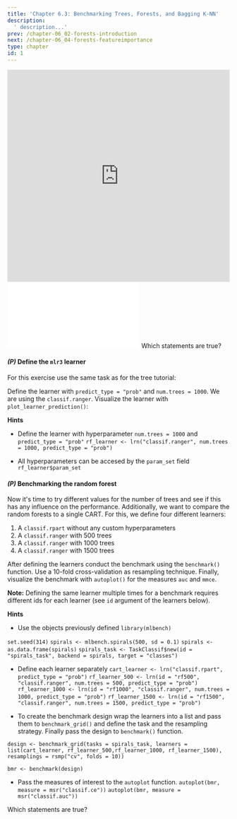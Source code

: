 ```yaml
---
title: 'Chapter 6.3: Benchmarking Trees, Forests, and Bagging K-NN'
description:
  ' description...'
prev: /chapter-06_02-forests-introduction
next: /chapter-06_04-forests-featureimportance
type: chapter
id: 1
---
```


<exercise id="1" title="Video Lecture">

<iframe width="100%" height="480" src="https://www.youtube.com/embed/uOamholBaZ0" frameborder="0" allow="accelerometer; autoplay; encrypted-media; gyroscope; picture-in-picture" allowfullscreen></iframe>

</exercise>

<exercise id="2" title="Slides">

<object data="pdfs/6/slides-forests-benchmark.pdf" type="application/pdf" style="width:100%;height:480px">
    <embed src="pdfs/6/slides-forests-benchmark.pdf" type="application/pdf" />
</object>

</exercise>


<exercise id="3" title="Quiz">
Which statements are true?
<choice>
<opt text="The OOB error shares similarities with cross-validation estimation. It can also be used for a quicker model selection." correct="true">
</opt>
<opt text="In random forests for regression, a good rule of thumb is to use mtry=`(√p)`" correct="true">
</opt>
<opt text="Proximities are used in replacing missing data, but not in locating outliers.">
</opt>
</choice>
</exercise>

<exercise id="4" title="Coding">

#### *(P)* Define the `mlr3` learner

For this exercise use the same task as for the tree tutorial:

<codeblock id="06_03_01">
</codeblock>


Define the learner with `predict_type = "prob"` and `num.trees = 1000`. We are using the `classif.ranger`. Visualize the learner with `plot_learner_prediction()`:

<codeblock id="06_03_02">

**Hints**

- Define the learner with hyperparameter `num.trees = 1000` and `predict_type = "prob"`
`rf_learner <- lrn("classif.ranger", num.trees = 1000, predict_type = "prob")`

- All hyperparameters can be accesed by the `param_set` field
`rf_learner$param_set`


</codeblock>


#### *(P)* Benchmarking the random forest

Now it's time to try different values for the number of trees and see if this has any influence on the performance. Additionally, we want to compare the random forests to a single CART. For this, we define four different learners:

1. A `classif.rpart` without any custom hyperparameters
1. A `classif.ranger` with 500 trees
1. A `classif.ranger` with 1000 trees
1. A `classif.ranger` with 1500 trees

After defining the learners conduct the benchmark using the `benchmark()` function. Use a 10-fold cross-validation as resampling technique. Finally, visualize the benchmark with `autoplot()` for the measures `auc` and `mmce`.

**Note:** Defining the same learner multiple times for a benchmark requires different ids for each learner (see `id` argument of the learners below).


<codeblock id="06_03_03">

**Hints**

- Use the objects previously defined
`library(mlbench)`

`set.seed(314)`
`spirals <- mlbench.spirals(500, sd = 0.1)`
`spirals <- as.data.frame(spirals)`
`spirals_task <- TaskClassif$new(id = "spirals_task", backend = spirals, target = "classes")`

- Define each learner separately
`cart_learner <- lrn("classif.rpart", predict_type = "prob")`
`rf_learner_500 <- lrn(id = "rf500", "classif.ranger", num.trees = 500, predict_type = "prob")`
`rf_learner_1000 <- lrn(id = "rf1000", "classif.ranger", num.trees = 1000, predict_type = "prob")`
`rf_learner_1500 <- lrn(id = "rf1500", "classif.ranger", num.trees = 1500, predict_type = "prob")`

- To create the benchmark design wrap the learners into a list and pass them to `benchmark_grid()` and define the task and the resampling strategy. Finally pass the design to `benchmark()` function.
 
`design <- benchmark_grid(tasks = spirals_task, learners = list(cart_learner, rf_learner_500,rf_learner_1000, rf_learner_1500), resamplings = rsmp("cv", folds = 10))`

`bmr <- benchmark(design)`

- Pass the measures of interest to the `autoplot` function.
`autoplot(bmr, measure = msr("classif.ce"))`
`autoplot(bmr, measure = msr("classif.auc"))`
</codeblock>
</exercise>


<exercise id="5" title="Quiz">
Which statements are true?
<choice>
<opt text="CART outperforms the random forest.">
</opt>
<opt text="Trying different values for the number of trees does not affect the performance." correct="true">
</opt>
<opt text="Tuning the number of trees can give a nice performance boost.">
</opt>
</choice>
</exercise>